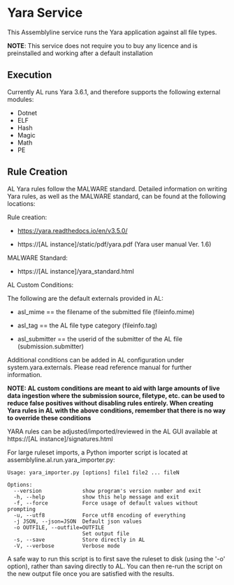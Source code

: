 # Yara Service

This Assemblyline service runs the Yara application against all file types.

**NOTE**: This service does not require you to buy any licence and is preinstalled and working after a default installation

## Execution

Currently AL runs Yara 3.6.1, and therefore supports the following external modules:

* Dotnet
* ELF
* Hash
* Magic
* Math
* PE

## Rule Creation
 
 AL Yara rules follow the MALWARE standard. Detailed information on writing Yara rules, as well as the MALWARE standard,
 can be found at the following locations:
 
 Rule creation:
 
 * https://yara.readthedocs.io/en/v3.5.0/ 
 
 * https://[AL instance]/static/pdf/yara.pdf (Yara user manual Ver. 1.6)
 
 MALWARE Standard:
 
 * https://[AL instance]/yara_standard.html
 
 AL Custom Conditions:

The following are the default externals provided in AL:

 * asl_mime == the filename of the submitted file (fileinfo.mime)

 * asl_tag == the AL file type category (fileinfo.tag)

 * asl_submitter == the userid of the submitter of the AL file (submission.submitter)
 
 Additional conditions can be added in AL configuration under system.yara.externals. Please read reference manual
 for further information.

 **NOTE: AL custom conditions are meant to aid with large amounts of live data ingestion where the submission source, 
 filetype, etc. can be used to reduce false positives without disabling rules entirely.
 When creating Yara rules in AL with the above conditions, remember that there is no way to override
 these conditions**

 YARA rules can be adjusted/imported/reviewed in the AL GUI available at https://[AL instance]/signatures.html 
 
 For large ruleset imports, a Python importer script is located at assemblyline.al.run.yara_importer.py: 
 
    Usage: yara_importer.py [options] file1 file2 ... fileN

    Options:
      --version             show program's version number and exit
      -h, --help            show this help message and exit
      -f, --force           Force usage of default values without prompting
      -u, --utf8            Force utf8 encoding of everything
      -j JSON, --json=JSON  Default json values
      -o OUTFILE, --outfile=OUTFILE
                            Set output file
      -s, --save            Store directly in AL
      -V, --verbose         Verbose mode

 A safe way to run this script is to first save the ruleset to disk (using the '-o' option), rather than saving directly 
 to AL. You can then re-run the script on the new output file once you are satisfied with the results.
 